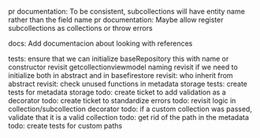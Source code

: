 pr documentation: To be consistent, subcollections will have entity name rather than the field name
pr documentation: Maybe allow register subcollections as collections or throw errors

docs: Add documentacion about looking with references

tests: ensure that we can initialize baseRepository this with name or constructor
revisit getcollectionviewmodel naming
revisit if we need to initialize both in abstract and in basefirestore
revisit: who inherit from abstract
revisit: check unused functions in metadata storage
tests: create tests for metadata storage
todo: create ticket to add validation as a decorator
todo: create ticket to standardize errors
todo: revisit logic in collection/subcollection decorator
todo: if a custom collection was passed, validate that it is a valid collection
todo: get rid of the path in the metadata
todo: create tests for custom paths
